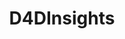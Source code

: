 ---
title: D4DInsights
url: https://www.d4dinsights.com/
image: ./media/devglobal-logo--hor.png
group: Bronze
---